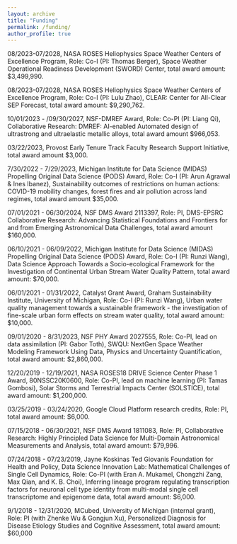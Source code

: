 ```yaml
---
layout: archive
title: "Funding"
permalink: /funding/
author_profile: true 
---
```


08/2023-07/2028, NASA ROSES Heliophysics Space Weather Centers of Excellence Program, Role: Co-I (PI: Thomas Berger), Space Weather Operational Readiness Development (SWORD) Center, total award amount: $3,499,990.

08/2023-07/2028, NASA ROSES Heliophysics Space Weather Centers of Excellence Program, Role: Co-I (PI: Lulu Zhao), CLEAR: Center for All-Clear SEP Forecast, total award amount: $9,290,762.

10/01/2023 - /09/30/2027, NSF-DMREF Award, Role: Co-PI (PI: Liang Qi), Collaborative Research: DMREF: AI-enabled Automated design of ultrastrong and ultraelastic metallic alloys, total award amount $966,053. 

03/22/2023, Provost Early Tenure Track Faculty Research Support Initiative, total award amount $3,000.

7/30/2022 - 7/29/2023, Michigan Institute for Data Science (MIDAS) Propelling Original Data Science (PODS) Award, Role: Co-I (PI: Arun Agrawal & Ines Ibanez), Sustainability outcomes of restrictions on human actions: COVID-19 mobility changes, forest fires and air pollution across land regimes, total award amount $35,000.

07/01/2021 - 06/30/2024, NSF DMS Award 2113397, Role: PI, DMS-EPSRC Collaborative Research: Advancing Statistical Foundations and Frontiers for and from Emerging Astronomical Data Challenges, total award amount $160,000.

06/10/2021 - 06/09/2022, Michigan Institute for Data Science (MIDAS) Propelling Original Data Science (PODS) Award, Role: Co-I (PI: Runzi Wang), Data Science Approach Towards a Socio-ecological Framework for the Investigation of Continental Urban Stream Water Quality Pattern, total award amount: $70,000.

06/01/2021 - 01/31/2022, Catalyst Grant Award, Graham Sustainability Institute, University of Michigan, Role: Co-I (PI: Runzi Wang), Urban water quality management towards a sustainable framework - the investigation of fine-scale urban form effects on stream water quality, total award amount: $10,000.

09/01/2020 - 8/31/2023, NSF PHY Award 2027555, Role: Co-PI, lead on data assimilation (PI: Gabor Toth), SWQU: NextGen Space Weather Modeling Framework Using Data, Physics and Uncertainty Quantification, total award amount: $2,860,000.

12/20/2019 - 12/19/2021, NASA ROSES18 DRIVE Science Center Phase 1 Award, 80NSSC20K0600, Role: Co-PI, lead on machine learning (PI: Tamas Gombosi), Solar Storms and Terrestrial Impacts Center (SOLSTICE), total award amount: $1,200,000.

03/25/2019 - 03/24/2020, Google Cloud Platform research credits, Role: PI, total award amount: $6,000.

07/15/2018 - 06/30/2021, NSF DMS Award 1811083, Role: PI, Collaborative Research: Highly Principled Data Science for Multi-Domain Astronomical Measurements and Analysis, total award amount: $79,996.

07/24/2018 - 07/23/2019, Jayne Koskinas Ted Giovanis Foundation for Health and Policy, Data Science Innovation Lab: Mathematical Challenges of Single Cell Dynamics, Role: Co-PI (with Eran A. Mukamel, Chongzhi Zang, Max Qian, and K. B. Choi), Inferring lineage program regulating transcription factors for neuronal cell type identity from multi-modal single cell transcriptome and epigenome data, total award amount: $6,000.

9/1/2018 - 12/31/2020, MCubed, University of Michigan (internal grant), Role: PI (with Zhenke Wu & Gongjun Xu), Personalized Diagnosis for Disease Etiology Studies and Cognitive Assessment, total award amount: $60,000
